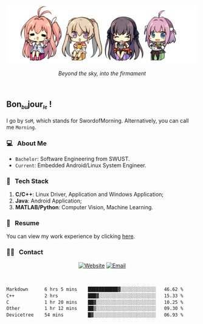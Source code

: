 <img src="./pic/Aokana.png">
<p align="center"><em>Beyond the sky, into the firmament</em></p>

<br/>

## Bon<sub><em><font size=2>bu</font></em></sub>jour<sub><em><font size=2>le</font></em></sub> !

I go by `SoM`, which stands for SwordofMorning. Alternatively, you can call me `Morning`.

### 💻 &nbsp; About Me

- `Bachelor`: Software Engineering from SWUST.
- `Current`: Embedded Android/Linux System Engineer.

### 🔧 &nbsp; Tech Stack

1. **C/C++**: Linux Driver, Application and Windows Application;
2. **Java**: Android Application;
3. **MATLAB/Python**: Computer Vision, Machine Learning.

### 📝 &nbsp; Resume

You can view my work experience by clicking <a href="https://swordofmorning.com/index.php/contact/">here</a>.

### 🤝🏻 &nbsp; Contact

<p align="center">
<a href="https://swordofmorning.com/"><img alt="Website" src="https://img.shields.io/badge/Website-swordofmorning.com-blue?style=flat-square&logo=google-chrome"></a>
<a href="mailto:master@xiaojintao.email
"><img alt="Email" src="https://img.shields.io/badge/Email-master@xiaojintao.email-blue?style=flat-square&logo=gmail"></a>
</p>

<br/>

<!--START_SECTION:waka-->

```txt
Markdown      6 hrs 5 mins    ███████████▓░░░░░░░░░░░░░   46.62 %
C++           2 hrs           ███▓░░░░░░░░░░░░░░░░░░░░░   15.33 %
C             1 hr 20 mins    ██▓░░░░░░░░░░░░░░░░░░░░░░   10.25 %
Other         1 hr 12 mins    ██▒░░░░░░░░░░░░░░░░░░░░░░   09.30 %
Devicetree    54 mins         █▓░░░░░░░░░░░░░░░░░░░░░░░   06.93 %
```

<!--END_SECTION:waka-->

